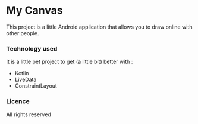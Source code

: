# My Canvas

This project is a little Android application that allows you to draw online with other people.

### Technology used
It is a little pet project to get (a little bit) better with :
* Kotlin
* LiveData
* ConstraintLayout

### Licence
All rights reserved
